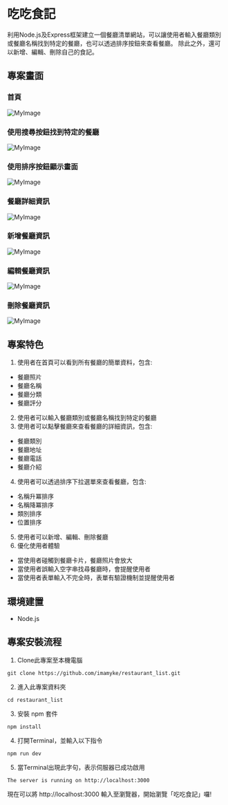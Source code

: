 # 吃吃食記
利用Node.js及Express框架建立一個餐廳清單網站，可以讓使用者輸入餐廳類別或餐廳名稱找到特定的餐廳，也可以透過排序按鈕來查看餐廳。
除此之外，還可以新增、編輯、刪除自己的食記。

## 專案畫面
### 首頁
![MyImage](https://i.imgur.com/ozXGR8j.jpg)
### 使用搜尋按鈕找到特定的餐廳
![MyImage](https://i.imgur.com/8OOuYBo.png)
### 使用排序按鈕顯示畫面
![MyImage]()
### 餐廳詳細資訊
![MyImage](https://i.imgur.com/bG8e4ht.png)
### 新增餐廳資訊
![MyImage](https://i.imgur.com/z377syL.png)
### 編輯餐廳資訊
![MyImage](https://i.imgur.com/w0hUplT.png)
### 刪除餐廳資訊
![MyImage](https://i.imgur.com/6yT7R9l.png)
## 專案特色
1. 使用者在首頁可以看到所有餐廳的簡單資料，包含:
- 餐廳照片
- 餐廳名稱
- 餐廳分類
- 餐廳評分
2. 使用者可以輸入餐廳類別或餐廳名稱找到特定的餐廳
3. 使用者可以點擊餐廳來查看餐廳的詳細資訊，包含:
- 餐廳類別
- 餐廳地址
- 餐廳電話
- 餐廳介紹
4. 使用者可以透過排序下拉選單來查看餐廳，包含:
- 名稱升冪排序
- 名稱降冪排序
- 類別排序
- 位置排序
5. 使用者可以新增、編輯、刪除餐廳
6. 優化使用者體驗
- 當使用者碰觸到餐廳卡片，餐廳照片會放大
- 當使用者誤輸入空字串找尋餐廳時，會提醒使用者
- 當使用者表單輸入不完全時，表單有驗證機制並提醒使用者
## 環境建置
- Node.js

## 專案安裝流程
1. Clone此專案至本機電腦
```
git clone https://github.com/imamyke/restaurant_list.git
```
2. 進入此專案資料夾
```
cd restaurant_list
```
3. 安裝 npm 套件
```
npm install
```
4. 打開Terminal，並輸入以下指令
```
npm run dev
```
5. 當Terminal出現此字句，表示伺服器已成功啟用
```
The server is running on http://localhost:3000
```
現在可以將 http://localhost:3000 輸入至瀏覽器，開始瀏覽「吃吃食記」囉!



